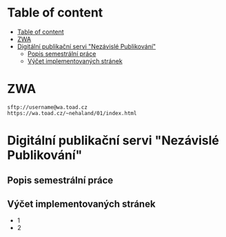 # Table of content
- [Table of content](#table-of-content)
- [ZWA](#zwa)
- [Digitální publikační servi "Nezávislé Publikování"](#digitální-publikační-servi-nezávislé-publikování)
  - [Popis semestrální práce](#popis-semestrální-práce)
  - [Výčet implementovaných stránek](#výčet-implementovaných-stránek)

# ZWA
    sftp://username@wa.toad.cz
    https://wa.toad.cz/~nehaland/01/index.html


# Digitální publikační servi "Nezávislé Publikování"
## Popis semestrální práce
## Výčet implementovaných stránek
- 1
- 2